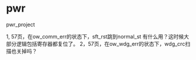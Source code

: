 # pwr
pwr_project

1, 57页，在ow_comm_err的状态下，sft_rst跳到normal_st 有什么用？这时候大部分逻辑包括寄存器都复位了。
2，57页，在ow_wdg_err的状态下，wdg_crc扫描也关掉吗？
